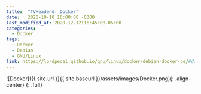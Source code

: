 ```yaml
---
title:  "TVHeadend: Docker"
date:   2020-10-10 16:00:00 -0300
last_modified_at: 2020-12-12T16:45:00-05:00
categories:
  - Docker
tags:
  - Docker
  - Debian
  - GNU/Linux
link: https://lordpedal.github.io/gnu/linux/docker/debian-docker-ce/#docker-tvheadend
---
```


![Docker]({{ site.url }}{{ site.baseurl }}/assets/images/Docker.png){: .align-center}
{: .full}
